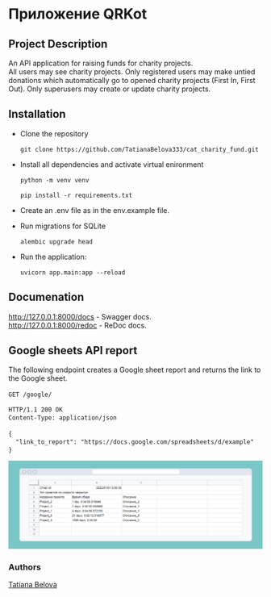# Приложение QRKot

## Project Description

An API application for raising funds for charity projects. \
All users may see charity projects. Only registered users may make untied donations which automatically go to opened charity projects (First In, First Out). Only superusers may create or update charity projects.


## Installation
- Clone the repository
  ```
  git clone https://github.com/TatianaBelova333/cat_charity_fund.git
  ```
- Install all dependencies and activate virtual enironment
  ```
  python -m venv venv
  ```
  ```
  pip install -r requirements.txt
  ```
- Create an .env file as in the env.example file.

- Run migrations for SQLite
  ```
  alembic upgrade head
  ```

- Run the application:
  ```
  uvicorn app.main:app --reload
  ```

## Documenation

http://127.0.0.1:8000/docs - Swagger docs.\
http://127.0.0.1:8000/redoc - ReDoc docs.

## Google sheets API report

The following endpoint creates a Google sheet report and returns the link to the Google sheet.

  `GET /google/`

```
HTTP/1.1 200 OK
Content-Type: application/json

{
  "link_to_report": "https://docs.google.com/spreadsheets/d/example"
}
```

![A sample report](/Image-5.png "A sample report")

### Authors
[Tatiana Belova](https://github.com/TatianaBelova333)
